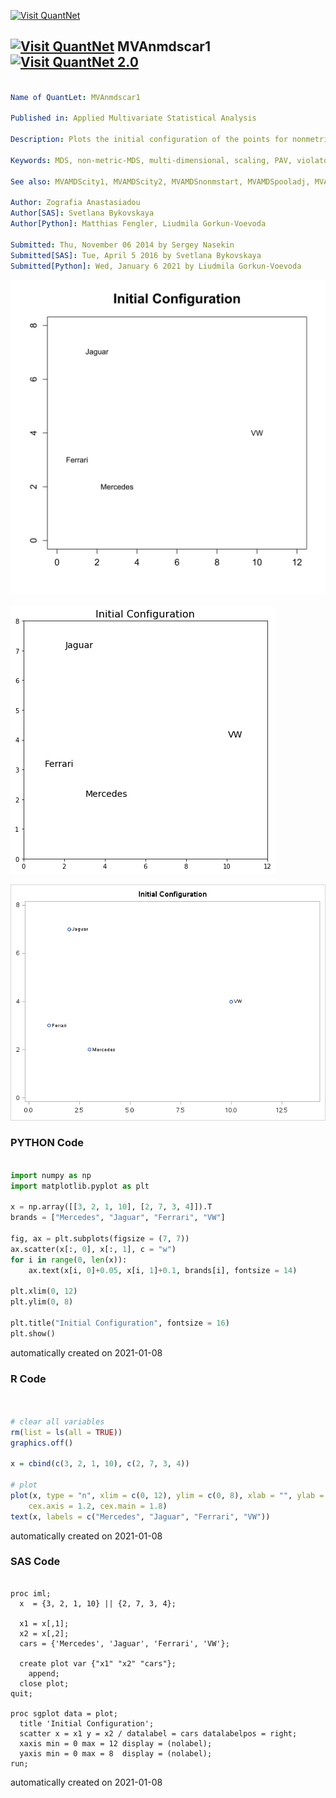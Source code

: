[<img src="https://github.com/QuantLet/Styleguide-and-FAQ/blob/master/pictures/banner.png" width="888" alt="Visit QuantNet">](http://quantlet.de/)

## [<img src="https://github.com/QuantLet/Styleguide-and-FAQ/blob/master/pictures/qloqo.png" alt="Visit QuantNet">](http://quantlet.de/) **MVAnmdscar1** [<img src="https://github.com/QuantLet/Styleguide-and-FAQ/blob/master/pictures/QN2.png" width="60" alt="Visit QuantNet 2.0">](http://quantlet.de/)

```yaml

Name of QuantLet: MVAnmdscar1

Published in: Applied Multivariate Statistical Analysis

Description: Plots the initial configuration of the points for nonmetric MDS for car marks data.

Keywords: MDS, non-metric-MDS, multi-dimensional, scaling, PAV, violators, plot, graphical representation, sas

See also: MVAMDScity1, MVAMDScity2, MVAMDSnonmstart, MVAMDSpooladj, MVAmdscarm, MVAnmdscar2, MVAnmdscar3, PAVAlgo, MVAcarrankings

Author: Zografia Anastasiadou
Author[SAS]: Svetlana Bykovskaya
Author[Python]: Matthias Fengler, Liudmila Gorkun-Voevoda

Submitted: Thu, November 06 2014 by Sergey Nasekin
Submitted[SAS]: Tue, April 5 2016 by Svetlana Bykovskaya
Submitted[Python]: Wed, January 6 2021 by Liudmila Gorkun-Voevoda

```

![Picture1](MVAnmdscar1.png)

![Picture2](MVAnmdscar1_python.png)

![Picture3](MVAnmdscar1_sas.png)

### PYTHON Code
```python

import numpy as np
import matplotlib.pyplot as plt

x = np.array([[3, 2, 1, 10], [2, 7, 3, 4]]).T
brands = ["Mercedes", "Jaguar", "Ferrari", "VW"]

fig, ax = plt.subplots(figsize = (7, 7))
ax.scatter(x[:, 0], x[:, 1], c = "w")
for i in range(0, len(x)):
    ax.text(x[i, 0]+0.05, x[i, 1]+0.1, brands[i], fontsize = 14)

plt.xlim(0, 12)
plt.ylim(0, 8)

plt.title("Initial Configuration", fontsize = 16)
plt.show()

```

automatically created on 2021-01-08

### R Code
```r


# clear all variables
rm(list = ls(all = TRUE))
graphics.off()

x = cbind(c(3, 2, 1, 10), c(2, 7, 3, 4))

# plot
plot(x, type = "n", xlim = c(0, 12), ylim = c(0, 8), xlab = "", ylab = "", main = "Initial Configuration", 
    cex.axis = 1.2, cex.main = 1.8)
text(x, labels = c("Mercedes", "Jaguar", "Ferrari", "VW"))

```

automatically created on 2021-01-08

### SAS Code
```sas

proc iml;
  x  = {3, 2, 1, 10} || {2, 7, 3, 4};
  
  x1 = x[,1];
  x2 = x[,2];
  cars = {'Mercedes', 'Jaguar', 'Ferrari', 'VW'};
	
  create plot var {"x1" "x2" "cars"};
    append;
  close plot;
quit;

proc sgplot data = plot;
  title 'Initial Configuration';
  scatter x = x1 y = x2 / datalabel = cars datalabelpos = right;
  xaxis min = 0 max = 12 display = (nolabel);
  yaxis min = 0 max = 8  display = (nolabel); 
run;
```

automatically created on 2021-01-08